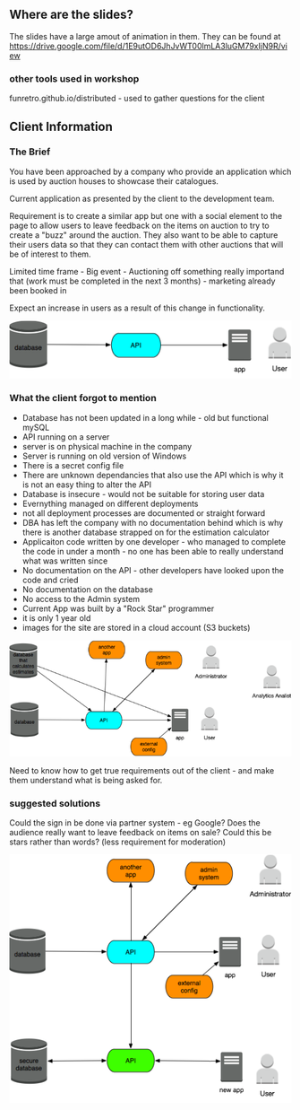 ## Where are the slides?

The slides have a large amout of animation in them.  They can be found at https://drive.google.com/file/d/1E9utOD6JhJvWT00lmLA3luGM79xIjN9R/view

### other tools used in workshop
funretro.github.io/distributed  - used to gather questions for the client

## Client Information

### The Brief

You have been approached by a company who provide an application which is used by auction houses to showcase their catalogues.

Current application as presented by the client to the development team.

Requirement is to create a similar app but one with a social element to the page to allow users to leave feedback on the items on auction to try to create a "buzz" around the auction.  They also want to be able to capture their users data so that they can contact them with other auctions that will be of interest to them.

Limited time frame - Big event - Auctioning off something really importand that (work must be completed in the next 3 months) - marketing already been booked in 

Expect an increase in users as a result of this change in functionality.

![Client Described current architecture](https://github.com/katie-roberts/presentations/blob/master/tamingUnicornsWithTechnology/architectures/clientDescribed.png)

### What the client forgot to mention

* Database has not been updated in a long while - old but functional mySQL
* API running on a server 
* server is on physical machine in the company
* Server is running on old version of Windows
* There is a secret config file 
* There are unknown dependancies that also use the API which is why it is not an easy thing to alter the API 
* Database is insecure - would not be suitable for storing user data
* Evernything managed on different deployments
* not all deployment processes are documented or straight forward
* DBA has left the company with no documentation behind  which is why there is another database strapped on for the estimation calculator
* Applicaiton code written by one developer - who managed to complete the code in under a month - no one has been able to really understand what was written since
* No documentation on the API - other developers have looked upon the code and cried
* No documentation on the database
* No access to the Admin system
* Current App was built by a "Rock Star" programmer
* it is only 1 year old
* images for the site are stored in a cloud account (S3 buckets)

![Actual Architecture (incomplete)](https://github.com/katie-roberts/presentations/blob/master/tamingUnicornsWithTechnology/architectures/realArchitecture.png)

Need to know how to get true requirements out of the client - and make them understand what is being asked for.

### suggested solutions

Could the sign in be done via partner system - eg Google?
Does the audience really want to leave feedback on items on sale? Could this be stars rather than words?  (less requirement for moderation)


![Suggested solution - starting to implemet the strangler pattern](https://github.com/katie-roberts/presentations/blob/master/tamingUnicornsWithTechnology/architectures/suggested%20solution.png)